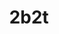---
title: 2b2t
crosslinks:
- Minecraft
- livven
- REEEEEEEEEE
- fit
- autotldr
- goygaming
- AntVenom
- FitMC
- place
- 6A6K
- REEEEEE
- The_Donald
- constantiam
- teenagers
- AMAAggregator
- Anarchytakesover
- AskReddit
- lmao
- ireland
- metric_units
---